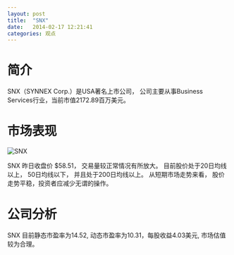 ```yaml
---
layout: post
title:  "SNX"
date:   2014-02-17 12:21:41
categories: 观点
---
```


# 简介
SNX（SYNNEX Corp.）是USA著名上市公司，
公司主要从事Business Services行业，当前市值2172.89百万美元。

# 市场表现

![SNX](http://finviz.com/chart.ashx?t=SNX&ty=c&ta=1&p=d&s=l)

SNX 昨日收盘价 $58.51，
交易量较正常情况有所放大。
目前股价处于20日均线以上，
50日均线以下，
并且处于200日均线以上。
从短期市场走势来看，
股价走势平稳，投资者应减少无谓的操作。

# 公司分析
SNX 目前静态市盈率为14.52, 动态市盈率为10.31，每股收益4.03美元,
市场估值较为合理。
